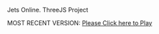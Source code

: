 Jets Online. ThreeJS Project

MOST RECENT VERSION: [Please Click here to Play](https://rawcdn.githack.com/alperenbutun/jets-online/6dde894/index.html)
